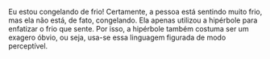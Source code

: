 Eu estou congelando de frio! Certamente, a pessoa está sentindo muito frio, mas ela não está, de fato, congelando. Ela apenas utilizou a hipérbole para enfatizar o frio que sente. Por isso, a hipérbole também costuma ser um exagero óbvio, ou seja, usa-se essa linguagem figurada de modo perceptível.
